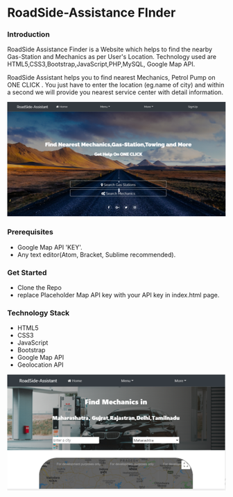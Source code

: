 # RoadSide-Assistance FInder

### Introduction
RoadSide Assistance Finder  is a Website which helps to find the nearby Gas-Station and Mechanics as per User's Location.
Technology used are HTML5,CSS3,Bootstrap,JavaScript,PHP,MySQL, Google Map API.

RoadSide Assistant helps you to find nearest Mechanics, Petrol Pump on ONE CLICK . You just have to enter the location (eg.name of city) and within a second we will provide you nearest service center with detail information.

<img src='./image/roadsidehome.png' >


### Prerequisites
* Google Map API 'KEY'.
* Any text editor(Atom, Bracket, Sublime recommended).

### Get Started

* Clone the Repo
* replace  Placeholder Map API key with your API key in index.html page.


### Technology Stack
* HTML5
* CSS3
* JavaScript
* Bootstrap
* Google Map API
* Geolocation API

<img src='./image/roadside_service.png'>

